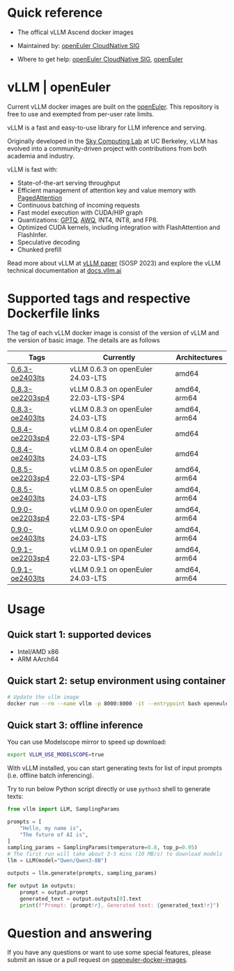 # Quick reference

- The offical vLLM Ascend docker images

- Maintained by: [openEuler CloudNative SIG](https://gitee.com/openeuler/cloudnative)

- Where to get help: [openEuler CloudNative SIG](https://gitee.com/openeuler/cloudnative), [openEuler](https://gitee.com/openeuler/community)

# vLLM | openEuler

Current vLLM docker images are built on the [openEuler](https://repo.openeuler.org/)⁠. This repository is free to use and exempted from per-user rate limits.

vLLM is a fast and easy-to-use library for LLM inference and serving.

Originally developed in the [Sky Computing Lab](https://sky.cs.berkeley.edu/) at UC Berkeley, vLLM has evolved into a community-driven project with contributions from both academia and industry.

vLLM is fast with:

- State-of-the-art serving throughput
- Efficient management of attention key and value memory with [PagedAttention](https://blog.vllm.ai/2023/06/20/vllm.html)
- Continuous batching of incoming requests
- Fast model execution with CUDA/HIP graph
- Quantizations: [GPTQ](https://arxiv.org/abs/2210.17323), [AWQ](https://arxiv.org/abs/2306.00978), INT4, INT8, and FP8.
- Optimized CUDA kernels, including integration with FlashAttention and FlashInfer.
- Speculative decoding
- Chunked prefill

Read more about vLLM at [vLLM paper](https://arxiv.org/abs/2309.06180) (SOSP 2023) and explore the vLLM technical documentation at [docs.vllm.ai](https://docs.vllm.ai/)

# Supported tags and respective Dockerfile links

The tag of each vLLM docker image is consist of the version of vLLM and the version of basic image. The details are as follows

| Tags | Currently |  Architectures|
|--|--|--|
|[0.6.3-oe2403lts](https://gitee.com/openeuler/openeuler-docker-images/blob/master/AI/vllm-cpu/0.6.3/24.03-lts/Dockerfile)| vLLM 0.6.3 on openEuler 24.03-LTS | amd64 |
|[0.8.3-oe2203sp4](https://gitee.com/openeuler/openeuler-docker-images/blob/master/AI/vllm-cpu/0.8.3/22.03-lts-sp4/Dockerfile)| vLLM 0.8.3 on openEuler 22.03-LTS-SP4 | amd64, arm64 |
|[0.8.3-oe2403lts](https://gitee.com/openeuler/openeuler-docker-images/blob/master/AI/vllm-cpu/0.8.3/24.03-lts/Dockerfile)| vLLM 0.8.3 on openEuler 24.03-LTS | amd64, arm64 |
|[0.8.4-oe2203sp4](https://gitee.com/openeuler/openeuler-docker-images/blob/master/AI/vllm-cpu/0.8.4/22.03-lts-sp4/Dockerfile)| vLLM 0.8.4 on openEuler 22.03-LTS-SP4 | amd64 |
|[0.8.4-oe2403lts](https://gitee.com/openeuler/openeuler-docker-images/blob/master/AI/vllm-cpu/0.8.4/24.03-lts/Dockerfile)| vLLM 0.8.4 on openEuler 24.03-LTS | amd64 |
|[0.8.5-oe2203sp4](https://gitee.com/openeuler/openeuler-docker-images/blob/master/AI/vllm-cpu/0.8.5/22.03-lts-sp4/Dockerfile)| vLLM 0.8.5 on openEuler 22.03-LTS-SP4 | amd64, arm64 |
|[0.8.5-oe2403lts](https://gitee.com/openeuler/openeuler-docker-images/blob/master/AI/vllm-cpu/0.8.5/24.03-lts/Dockerfile)| vLLM 0.8.5 on openEuler 24.03-LTS | amd64, arm64 |
|[0.9.0-oe2203sp4](https://gitee.com/openeuler/openeuler-docker-images/blob/master/AI/vllm-cpu/0.9.0/22.03-lts-sp4/Dockerfile)| vLLM 0.9.0 on openEuler 22.03-LTS-SP4 | amd64, arm64 |
|[0.9.0-oe2403lts](https://gitee.com/openeuler/openeuler-docker-images/blob/master/AI/vllm-cpu/0.9.0/24.03-lts/Dockerfile)| vLLM 0.9.0 on openEuler 24.03-LTS | amd64, arm64 |
|[0.9.1-oe2203sp4](https://gitee.com/openeuler/openeuler-docker-images/blob/master/AI/vllm-cpu/0.9.1/22.03-lts-sp4/Dockerfile)| vLLM 0.9.1 on openEuler 22.03-LTS-SP4 | amd64, arm64 |
|[0.9.1-oe2403lts](https://gitee.com/openeuler/openeuler-docker-images/blob/master/AI/vllm-cpu/0.9.1/24.03-lts/Dockerfile)| vLLM 0.9.1 on openEuler 24.03-LTS | amd64, arm64 |


# Usage

## Quick start 1: supported devices

- Intel/AMD x86
- ARM AArch64

## Quick start 2: setup environment using container

```bash
# Update the vllm image
docker run --rm --name vllm -p 8000:8000 -it --entrypoint bash openeuler/vllm-cpu:latest
```
## Quick start 3: offline inference

You can use Modelscope mirror to speed up download:

```bash
export VLLM_USE_MODELSCOPE=true
```

With vLLM installed, you can start generating texts for list of input prompts (i.e. offline batch inferencing).

Try to run below Python script directly or use `python3` shell to generate texts:

```python
from vllm import LLM, SamplingParams

prompts = [
    "Hello, my name is",
    "The future of AI is",
]
sampling_params = SamplingParams(temperature=0.8, top_p=0.95)
# The first run will take about 3-5 mins (10 MB/s) to download models
llm = LLM(model="Qwen/Qwen3-8B")

outputs = llm.generate(prompts, sampling_params)

for output in outputs:
    prompt = output.prompt
    generated_text = output.outputs[0].text
    print(f"Prompt: {prompt!r}, Generated text: {generated_text!r}")
```

# Question and answering

If you have any questions or want to use some special features, please submit an issue or a pull request on [openeuler-docker-images](https://gitee.com/openeuler/openeuler-docker-images)⁠.
